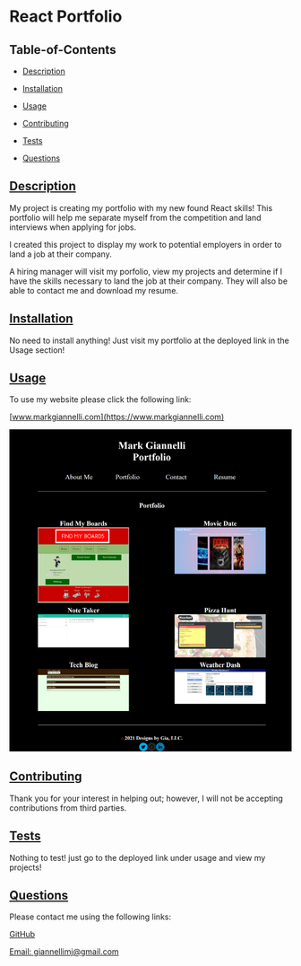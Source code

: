 # React Portfolio
  
   

  ## Table-of-Contents

  * [Description](#description)
  * [Installation](#installation)
  * [Usage](#usage)
   
  * [Contributing](#contributing)
  * [Tests](#tests)
  * [Questions](#questions)
  
  ## [Description](#table-of-contents)

  My project is creating my portfolio with my new found React skills! This portfolio will help me separate myself from the competition and land interviews when applying for jobs.

  I created this project to display my work to potential employers in order to land a job at their company.

  A hiring manager will visit my porfolio, view my projects and determine if I have the skills necessary to land the job at their company. They will also be able to contact me and download my resume.

  ## [Installation](#table-of-contents)

  No need to install anything! Just visit my portfolio at the deployed link in the Usage section!

  ## [Usage](#table-of-contents)

  To use my website please click the following link:

  [www.markgiannelli.com](https://www.markgiannelli.com)

  ![Screenshot of my Portfolio](src/assets/images/screenshot.png)

  ## [Contributing](#table-of-contents)
  
  
  Thank you for your interest in helping out; however, I will not be accepting contributions from third parties.
    

  ## [Tests](#table-of-contents)

  Nothing to test! just go to the deployed link under usage and view my projects!

  ## [Questions](#table-of-contents)

  Please contact me using the following links:

  [GitHub](https://github.com/mjgiannelli)

  [Email: giannellimj@gmail.com](mailto:giannellimj@gmail.com)
